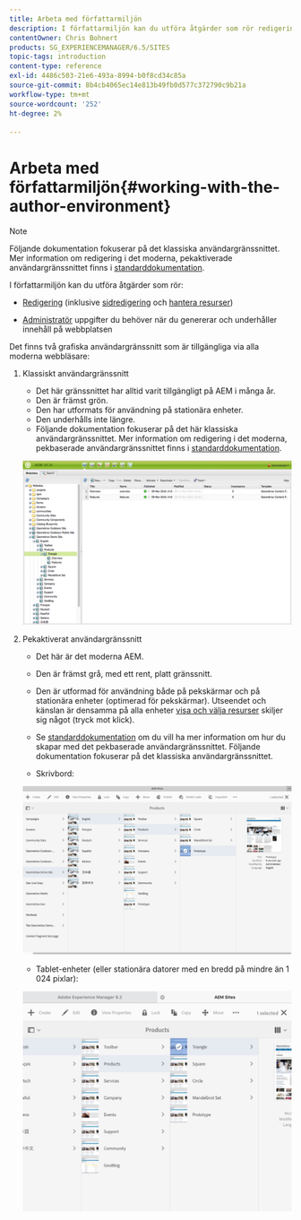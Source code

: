 ```yaml
---
title: Arbeta med författarmiljön
description: I författarmiljön kan du utföra åtgärder som rör redigering (inklusive redigering och hantering av resurser) och hantera uppgifter som du behöver när du genererar och underhåller innehåll på webbplatsen.
contentOwner: Chris Bohnert
products: SG_EXPERIENCEMANAGER/6.5/SITES
topic-tags: introduction
content-type: reference
exl-id: 4486c503-21e6-493a-8994-b0f8cd34c85a
source-git-commit: 8b4cb4065ec14e813b49fb0d577c372790c9b21a
workflow-type: tm+mt
source-wordcount: '252'
ht-degree: 2%

---
```


# Arbeta med författarmiljön{#working-with-the-author-environment}

>[!NOTE]
>
>Följande dokumentation fokuserar på det klassiska användargränssnittet. Mer information om redigering i det moderna, pekaktiverade användargränssnittet finns i [standarddokumentation](/help/assets/assets.md).

I författarmiljön kan du utföra åtgärder som rör:

* [Redigering](/help/sites-authoring/author.md) (inklusive [sidredigering](/help/sites-authoring/qg-page-authoring.md) och [hantera resurser](/help/assets/assets.md))

* [Administratör](/help/sites-administering/administer-best-practices.md) uppgifter du behöver när du genererar och underhåller innehåll på webbplatsen

Det finns två grafiska användargränssnitt som är tillgängliga via alla moderna webbläsare:

1. Klassiskt användargränssnitt

   * Det här gränssnittet har alltid varit tillgängligt på AEM i många år.
   * Den är främst grön.
   * Den har utformats för användning på stationära enheter.
   * Den underhålls inte längre.
   * Följande dokumentation fokuserar på det här klassiska användargränssnittet. Mer information om redigering i det moderna, pekbaserade användargränssnittet finns i [standarddokumentation](/help/sites-authoring/author.md).

   ![chlimage_1-149](assets/chlimage_1-149.png)

1. Pekaktiverat användargränssnitt

   * Det här är det moderna AEM.
   * Den är främst grå, med ett rent, platt gränssnitt.
   * Den är utformad för användning både på pekskärmar och på stationära enheter (optimerad för pekskärmar). Utseendet och känslan är densamma på alla enheter [visa och välja resurser](/help/sites-authoring/basic-handling.md) skiljer sig något (tryck mot klick).
   * Se [standarddokumentation](/help/sites-authoring/author.md) om du vill ha mer information om hur du skapar med det pekbaserade användargränssnittet. Följande dokumentation fokuserar på det klassiska användargränssnittet.

   * Skrivbord:

   ![chlimage_1-150](assets/chlimage_1-150.png)

   * Tablet-enheter (eller stationära datorer med en bredd på mindre än 1 024 pixlar):

   ![chlimage_1-7](assets/chlimage_1-7.jpeg)
